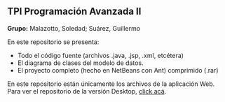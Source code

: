 ## TPI Programación Avanzada II
**Grupo:** Malazotto, Soledad; Suárez, Guillermo

En este repositorio se presenta:
- Todo el código fuente (archivos .java, .jsp, .xml, etcétera)
- El diagrama de clases del modelo de datos.
- El proyecto completo (hecho en NetBeans con Ant) comprimido (.rar)

En este repositorio están únicamente los archivos de la aplicación Web. Para ver el repositorio de la versión Desktop, [click acá](https://github.com/guillermo-suarez/TPI_Prog_Avzda_II).
